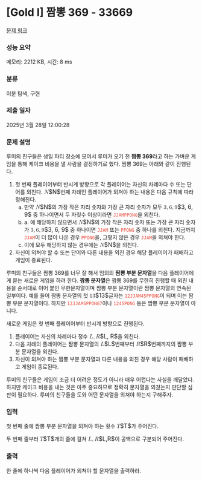# [Gold I] 짬뽕 369 - 33669 

[문제 링크](https://www.acmicpc.net/problem/33669) 

### 성능 요약

메모리: 2212 KB, 시간: 8 ms

### 분류

이분 탐색, 구현

### 제출 일자

2025년 3월 28일 12:00:28

### 문제 설명

<p>루미의 친구들은 생일 파티 장소에 모여서 루미가 오기 전 <strong>짬뽕 369</strong>라고 하는 가벼운 게임을 통해 케이크 비용을 낼 사람을 결정하기로 했다. 짬뽕 369는 아래와 같이 진행된다.</p>

<ol>
	<li>첫 번째 플레이어부터 반시계 방향으로 각 플레이어는 자신의 차례마다 수 또는 단어를 외친다. <mjx-container class="MathJax" jax="CHTML" style="font-size: 109%; position: relative;"><mjx-math class="MJX-TEX" aria-hidden="true"><mjx-mi class="mjx-i"><mjx-c class="mjx-c1D441 TEX-I"></mjx-c></mjx-mi></mjx-math><mjx-assistive-mml unselectable="on" display="inline"><math xmlns="http://www.w3.org/1998/Math/MathML"><mi>N</mi></math></mjx-assistive-mml><span aria-hidden="true" class="no-mathjax mjx-copytext">$N$</span></mjx-container>번째 차례인 플레이어가 외쳐야 하는 내용은 다음 규칙에 따라 정해진다.
	<ol>
		<li type="a">만약 <mjx-container class="MathJax" jax="CHTML" style="font-size: 109%; position: relative;"><mjx-math class="MJX-TEX" aria-hidden="true"><mjx-mi class="mjx-i"><mjx-c class="mjx-c1D441 TEX-I"></mjx-c></mjx-mi></mjx-math><mjx-assistive-mml unselectable="on" display="inline"><math xmlns="http://www.w3.org/1998/Math/MathML"><mi>N</mi></math></mjx-assistive-mml><span aria-hidden="true" class="no-mathjax mjx-copytext">$N$</span></mjx-container>의 가장 작은 자리 숫자와 가장 큰 자리 숫자가 모두 <mjx-container class="MathJax" jax="CHTML" style="font-size: 109%; position: relative;"><mjx-math class="MJX-TEX" aria-hidden="true"><mjx-mn class="mjx-n"><mjx-c class="mjx-c33"></mjx-c></mjx-mn><mjx-mo class="mjx-n"><mjx-c class="mjx-c2C"></mjx-c></mjx-mo><mjx-mn class="mjx-n" space="2"><mjx-c class="mjx-c36"></mjx-c></mjx-mn><mjx-mo class="mjx-n"><mjx-c class="mjx-c2C"></mjx-c></mjx-mo><mjx-mn class="mjx-n" space="2"><mjx-c class="mjx-c39"></mjx-c></mjx-mn></mjx-math><mjx-assistive-mml unselectable="on" display="inline"><math xmlns="http://www.w3.org/1998/Math/MathML"><mn>3</mn><mo>,</mo><mn>6</mn><mo>,</mo><mn>9</mn></math></mjx-assistive-mml><span aria-hidden="true" class="no-mathjax mjx-copytext">$3, 6, 9$</span></mjx-container> 중 하나이면서 두 자릿수 이상이라면 <span data-darkreader-inline-color="" style="color: rgb(231, 76, 60); --darkreader-inline-color: var(--darkreader-text-e74c3c, #e95849);"><code>JJAMPPONG</code></span>을 외친다.</li>
		<li type="a">a. 에 해당하지 않으면서 <mjx-container class="MathJax" jax="CHTML" style="font-size: 109%; position: relative;"><mjx-math class="MJX-TEX" aria-hidden="true"><mjx-mi class="mjx-i"><mjx-c class="mjx-c1D441 TEX-I"></mjx-c></mjx-mi></mjx-math><mjx-assistive-mml unselectable="on" display="inline"><math xmlns="http://www.w3.org/1998/Math/MathML"><mi>N</mi></math></mjx-assistive-mml><span aria-hidden="true" class="no-mathjax mjx-copytext">$N$</span></mjx-container>의 가장 작은 자리 숫자 또는 가장 큰 자리 숫자가 <mjx-container class="MathJax" jax="CHTML" style="font-size: 109%; position: relative;"><mjx-math class="MJX-TEX" aria-hidden="true"><mjx-mn class="mjx-n"><mjx-c class="mjx-c33"></mjx-c></mjx-mn><mjx-mo class="mjx-n"><mjx-c class="mjx-c2C"></mjx-c></mjx-mo><mjx-mn class="mjx-n" space="2"><mjx-c class="mjx-c36"></mjx-c></mjx-mn><mjx-mo class="mjx-n"><mjx-c class="mjx-c2C"></mjx-c></mjx-mo><mjx-mn class="mjx-n" space="2"><mjx-c class="mjx-c39"></mjx-c></mjx-mn></mjx-math><mjx-assistive-mml unselectable="on" display="inline"><math xmlns="http://www.w3.org/1998/Math/MathML"><mn>3</mn><mo>,</mo><mn>6</mn><mo>,</mo><mn>9</mn></math></mjx-assistive-mml><span aria-hidden="true" class="no-mathjax mjx-copytext">$3, 6, 9$</span></mjx-container> 중 하나이면 <span data-darkreader-inline-color="" style="color: rgb(231, 76, 60); --darkreader-inline-color: var(--darkreader-text-e74c3c, #e95849);"><code>JJAM</code> </span>또는 <span data-darkreader-inline-color="" style="color: rgb(231, 76, 60); --darkreader-inline-color: var(--darkreader-text-e74c3c, #e95849);"><code>PPONG</code> </span>중 하나를 외친다. 지금까지 <span data-darkreader-inline-color="" style="color: rgb(231, 76, 60); --darkreader-inline-color: var(--darkreader-text-e74c3c, #e95849);"><code>JJAM</code></span>이 더 많이 나온 경우 <span data-darkreader-inline-color="" style="color: rgb(231, 76, 60); --darkreader-inline-color: var(--darkreader-text-e74c3c, #e95849);"><code>PPONG</code></span>을, 그렇지 않은 경우 <span data-darkreader-inline-color="" style="color: rgb(231, 76, 60); --darkreader-inline-color: var(--darkreader-text-e74c3c, #e95849);"><code>JJAM</code></span>을 외쳐야 한다.</li>
		<li type="a">이에 모두 해당하지 않는 경우에는 <mjx-container class="MathJax" jax="CHTML" style="font-size: 109%; position: relative;"><mjx-math class="MJX-TEX" aria-hidden="true"><mjx-mi class="mjx-i"><mjx-c class="mjx-c1D441 TEX-I"></mjx-c></mjx-mi></mjx-math><mjx-assistive-mml unselectable="on" display="inline"><math xmlns="http://www.w3.org/1998/Math/MathML"><mi>N</mi></math></mjx-assistive-mml><span aria-hidden="true" class="no-mathjax mjx-copytext">$N$</span></mjx-container>을 외친다.</li>
	</ol>
	</li>
	<li>자신이 외쳐야 할 수 또는 단어와 다른 내용을 외친 경우 해당 플레이어가 패배하고 게임이 종료된다.</li>
</ol>

<p>루미의 친구들은 짬뽕 369를 너무 잘 해서 임의의 <strong>짬뽕 부분 문자열</strong>을 다음 플레이어에게 묻는 새로운 게임을 하려 한다. <strong>짬뽕 문자열</strong>은 짬뽕 369를 무한히 진행할 때 외친 내용을 순서대로 이어 붙인 무한문자열이며 짬뽕 부분 문자열이란 짬뽕 문자열의 연속된 일부이다. 예를 들어 짬뽕 문자열의 첫 <mjx-container class="MathJax" jax="CHTML" style="font-size: 109%; position: relative;"><mjx-math class="MJX-TEX" aria-hidden="true"><mjx-mn class="mjx-n"><mjx-c class="mjx-c31"></mjx-c><mjx-c class="mjx-c33"></mjx-c></mjx-mn></mjx-math><mjx-assistive-mml unselectable="on" display="inline"><math xmlns="http://www.w3.org/1998/Math/MathML"><mn>13</mn></math></mjx-assistive-mml><span aria-hidden="true" class="no-mathjax mjx-copytext">$13$</span></mjx-container>글자는 <span data-darkreader-inline-color="" style="color: rgb(231, 76, 60); --darkreader-inline-color: var(--darkreader-text-e74c3c, #e95849);"><code><span style="">12JJAM45PPONG</span></code></span>이 되며 이는 짬뽕 부분 문자열이다. 하지만 <span style="color:#e74c3c;"><code>12JJAM5PPONG7</code></span>이나 <span style="color:#e74c3c;"><code>1245PONG</code></span> 등은 짬뽕 부분 문자열이 아니다.</p>

<p>새로운 게임은 첫 번째 플레이어부터 반시계 방향으로 진행된다.</p>

<ol>
	<li>플레이어는 자신의 차례마다 정수 <mjx-container class="MathJax" jax="CHTML" style="font-size: 109%; position: relative;"><mjx-math class="MJX-TEX" aria-hidden="true"><mjx-mi class="mjx-i"><mjx-c class="mjx-c1D43F TEX-I"></mjx-c></mjx-mi><mjx-mo class="mjx-n"><mjx-c class="mjx-c2C"></mjx-c></mjx-mo><mjx-mi class="mjx-i" space="2"><mjx-c class="mjx-c1D445 TEX-I"></mjx-c></mjx-mi></mjx-math><mjx-assistive-mml unselectable="on" display="inline"><math xmlns="http://www.w3.org/1998/Math/MathML"><mi>L</mi><mo>,</mo><mi>R</mi></math></mjx-assistive-mml><span aria-hidden="true" class="no-mathjax mjx-copytext">$L, R$</span></mjx-container>을 외친다.</li>
	<li>다음 차례의 플레이어는 짬뽕 문자열의 <mjx-container class="MathJax" jax="CHTML" style="font-size: 109%; position: relative;"><mjx-math class="MJX-TEX" aria-hidden="true"><mjx-mi class="mjx-i"><mjx-c class="mjx-c1D43F TEX-I"></mjx-c></mjx-mi></mjx-math><mjx-assistive-mml unselectable="on" display="inline"><math xmlns="http://www.w3.org/1998/Math/MathML"><mi>L</mi></math></mjx-assistive-mml><span aria-hidden="true" class="no-mathjax mjx-copytext">$L$</span></mjx-container>번째부터 <mjx-container class="MathJax" jax="CHTML" style="font-size: 109%; position: relative;"><mjx-math class="MJX-TEX" aria-hidden="true"><mjx-mi class="mjx-i"><mjx-c class="mjx-c1D445 TEX-I"></mjx-c></mjx-mi></mjx-math><mjx-assistive-mml unselectable="on" display="inline"><math xmlns="http://www.w3.org/1998/Math/MathML"><mi>R</mi></math></mjx-assistive-mml><span aria-hidden="true" class="no-mathjax mjx-copytext">$R$</span></mjx-container>번째까지의 짬뽕 부분 문자열을 외친다.</li>
	<li>자신이 외쳐야 하는 짬뽕 부분 문자열과 다른 내용을 외친 경우 해당 사람이 패배하고 게임이 종료된다.</li>
</ol>

<p>루미의 친구들은 게임이 조금 더 어려운 정도가 아니라 매우 어렵다는 사실을 깨달았다. 하지만 케이크 비용을 내는 것은 아주 중요하므로 정확히 문자열을 외쳤는지 판단할 심판이 필요하다. 루미의 친구들을 도와 어떤 문자열을 외쳐야 하는지 구해주자.</p>

### 입력 

 <p>첫 번째 줄에 짬뽕 부분 문자열을 외쳐야 하는 횟수 <mjx-container class="MathJax" jax="CHTML" style="font-size: 109%; position: relative;"><mjx-math class="MJX-TEX" aria-hidden="true"><mjx-mi class="mjx-i"><mjx-c class="mjx-c1D447 TEX-I"></mjx-c></mjx-mi></mjx-math><mjx-assistive-mml unselectable="on" display="inline"><math xmlns="http://www.w3.org/1998/Math/MathML"><mi>T</mi></math></mjx-assistive-mml><span aria-hidden="true" class="no-mathjax mjx-copytext">$T$</span></mjx-container>가 주어진다.</p>

<p>두 번째 줄부터 <mjx-container class="MathJax" jax="CHTML" style="font-size: 109%; position: relative;"><mjx-math class="MJX-TEX" aria-hidden="true"><mjx-mi class="mjx-i"><mjx-c class="mjx-c1D447 TEX-I"></mjx-c></mjx-mi></mjx-math><mjx-assistive-mml unselectable="on" display="inline"><math xmlns="http://www.w3.org/1998/Math/MathML"><mi>T</mi></math></mjx-assistive-mml><span aria-hidden="true" class="no-mathjax mjx-copytext">$T$</span></mjx-container>개의 줄에 걸쳐 <mjx-container class="MathJax" jax="CHTML" style="font-size: 109%; position: relative;"><mjx-math class="MJX-TEX" aria-hidden="true"><mjx-mi class="mjx-i"><mjx-c class="mjx-c1D43F TEX-I"></mjx-c></mjx-mi><mjx-mo class="mjx-n"><mjx-c class="mjx-c2C"></mjx-c></mjx-mo><mjx-mi class="mjx-i" space="2"><mjx-c class="mjx-c1D445 TEX-I"></mjx-c></mjx-mi></mjx-math><mjx-assistive-mml unselectable="on" display="inline"><math xmlns="http://www.w3.org/1998/Math/MathML"><mi>L</mi><mo>,</mo><mi>R</mi></math></mjx-assistive-mml><span aria-hidden="true" class="no-mathjax mjx-copytext">$L,R$</span></mjx-container>이 공백으로 구분되어 주어진다.</p>

### 출력 

 <p>한 줄에 하나씩 다음 플레이어가 외쳐야 할 문자열을 출력하라.</p>

